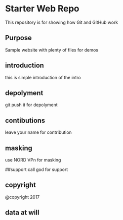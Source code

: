 # Starter Web Repo

This repository is for showing how Git and GitHub work

## Purpose

Sample website with plenty of files for demos

## introduction
 this is simple introduction of the intro

## depolyment 
  git push it for depolyment

## contibutions
 leave your name for contribution


## masking
 use NORD VPn for masking

##support
 call god for support

## copyright
 @copyright 2017

## data at will